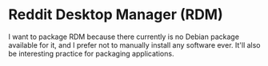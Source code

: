 # Reddit Desktop Manager (RDM)
I want to package RDM because there currently is no Debian package available for it, and I prefer not to manually install any software ever. It'll also be interesting practice for packaging applications.
